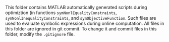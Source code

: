 This folder contains MATLAB automatically generated scripts during optimiztion (in functions `symNonlEqualityConstraints`, `symNonlInequalityConstraints`, and `symObjectiveFunction`. Such files are used to evaluate symbolic expressions during online computation. All files in this folder are ignored in git commit. To change it and commit files in this folder, modify the `.gitignore` file. 
